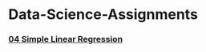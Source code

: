 # Data-Science-Assignments

### [04 Simple Linear Regression](https://github.com/OmKadam136/Simple-Linear-Regression)


